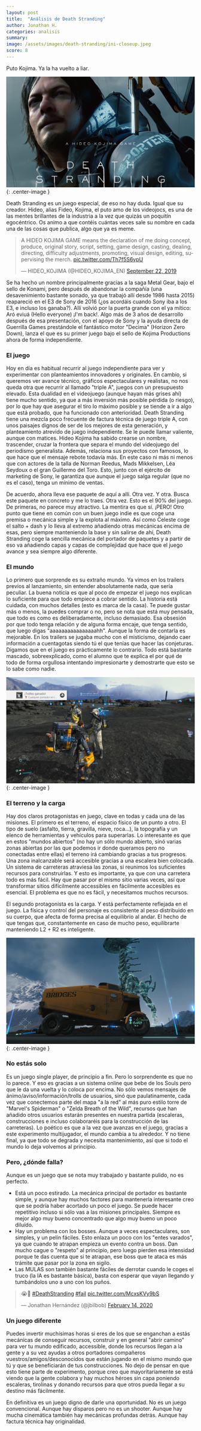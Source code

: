 ```yaml
---
layout: post
title:  "Análisis de Death Stranding"
author: Jonathan H.
categories: analisis
summary:
image: /assets/images/death-stranding/ini-closeup.jpeg
score: 8
---
```


Puto Kojima. Ya la ha vuelto a liar.

![Death Stranding](/assets/images/death-stranding/ini-closeup.jpeg){: .center-image }

<!--more-->

Death Stranding es un juego especial, de eso no hay duda. Igual que su creador. Hideo, alias Fideo, Kojima, el puto amo de los videojocs, es una de las mentes brillantes de la industria a la vez que quizás un poquitín egocéntrico. Os animo a que contéis cuántas veces sale su nombre en cada una de las cosas que publica, algo que ya es meme.

<blockquote class="twitter-tweet tw-align-center"><p lang="en" dir="ltr">A HIDEO KOJIMA GAME means the declaration of me doing concept, produce, original story, script, setting, game design, casting, dealing, directing, difficulty adjustments, promoting, visual design, editing, supervising the merch. <a href="https://t.co/Th7f5S6vpU">pic.twitter.com/Th7f5S6vpU</a></p>&mdash; HIDEO_KOJIMA (@HIDEO_KOJIMA_EN) <a href="https://twitter.com/HIDEO_KOJIMA_EN/status/1175733644742156288?ref_src=twsrc%5Etfw">September 22, 2019</a></blockquote> <script async src="https://platform.twitter.com/widgets.js" charset="utf-8"></script>

Se ha hecho un nombre principalmente gracias a la saga Metal Gear, bajo el sello de Konami, pero después de abandonar la compañía (una desavenimiento bastante sonado, ya que trabajó allí desde 1986 hasta 2015) reapareció en el E3 de Sony de 2016 (¿os acordáis cuando Sony iba a los E3, e incluso los ganaba?). Allí volvió por la puerta grande con el ya mítico: Aró eviuá (Hello everyone) ¡I'm back!. Algo más de 3 años de desarrollo después de esa presentación, con el apoyo de Sony y la ayuda directa de Guerrilla Games prestándole el fantástico motor "Decima" (Horizon Zero Down), lanza el que es su primer juego bajo el sello de Kojima Productions ahora de forma independiente.

### El juego

Hoy en día es habitual recurrir al juego independiente para ver y experimentar con planteamientos innovadores y originales. En cambio, si queremos ver avance técnico, gráficos espectaculares y realistas, no nos queda otra que recurrir al llamado "triple A", juegos con un presupuesto elevado.
Esta dualidad en el videojuego (aunque hayan más grises ahí) tiene mucho sentido, ya que a más inversión más posible pérdida (o riesgo), por lo que hay que asegurar el tiro lo máximo posible y se tiende a ir a algo que está probado, que ha funcionado con anterioridad.
Death Stranding tiene una mezcla poco frecuente de factura técnica de juego triple A, con unos paisajes dignos de ser de los mejores de esta generación, y planteamiento atrevido de juego independiente. Se le puede llamar valiente, aunque con matices. Hideo Kojima ha sabido crearse un nombre, trascender, cruzar la frontera que separa el mundo del videojuego del periodismo generalista. Además, relaciona sus proyectos con famosos, lo que hace que el mensaje rebote todavía más. En este caso ni más ni menos que con actores de la talla de Norman Reedus, Mads Mikkelsen, Léa Seydoux o el gran Guillermo del Toro. Esto, junto con el ejército de marketing de Sony, le garantiza que aunque el juego salga regular (que no es el caso), tenga un mínimo de ventas.

De acuerdo, ahora lleva ese paquete de aquí a allí. Otra vez. Y otra. Busca este paquete en concreto y me lo traes. Otra vez. Esto es el 90% del juego. De primeras, no parece muy atractivo. La mentira es que sí. ¡PERO! Otro punto que tiene en común con un buen juego indie es que coge una premisa o mecánica simple y la explota al máximo. Así como Celeste coge el salto + dash y lo lleva al extremo añadiendo otras mecánicas encima de esas, pero siempre manteniendo la base y sin salirse de ahí, Death Stranding coge la sencilla mecánica del portador de paquetes y a partir de eso va añadiendo capas y capas de complejidad que hace que el juego avance y sea siempre algo diferente.

### El mundo

Lo primero que sorprende es su extraño mundo. Ya vimos en los trailers previos al lanzamiento, sin entender absolutamente nada, que sería peculiar. La buena noticia es que al poco de empezar el juego nos explican lo suficiente para que todo empiece a cobrar sentido. La historia está cuidada, con muchos detalles (esto es marca de la casa). Te puede gustar más o menos, la puedes comprar o no, pero se nota que está muy pensada, que todo es como es deliberadamente, incluso demasiado. Esa obsesión por que todo tenga relación y de alguna forma encaje, que tenga sentido, que luego digas "aaaaaaaaaaaaaaaahh".
Aunque la forma de contarla es mejorable. En los trailers se jugaba mucho con el misticismo, dejando caer información a cuentagotas siendo tú el que tenías que hacer las conjeturas. Digamos que en el juego es prácticamente lo contrario. Todo está bastante mascado, sobreexplicado, como el alumno que te explica el por qué de todo de forma orgullosa intentando impresionarte y demostrarte que esto se lo sabe como nadie.

![Death Stranding](/assets/images/death-stranding/death-stranding-1.jpg){: .center-image }

### El terreno y la carga

Hay dos claros protagonistas en juego, clave en todas y cada una de las misiones. El primero es el terreno, el espacio físico de un punto a otro. El tipo de suelo (asfalto, tierra, gravilla, nieve, roca...), la topografía y un elenco de herramientas y vehículos para superarlas. Lo interesante es que en estos "mundos abiertos" (no hay un sólo mundo abierto, sinó varias zonas abiertas por las que podemos ir donde queramos pero no conectadas entre ellas) el terreno irá cambiando gracias a tus progresos. Una zona inalcanzable será accesible gracias a una escalera bien colocada. Un sistema de carreteras atraviesa las zonas, si reunimos los suficientes recursos para construirlas. Y esto es importante, ya que con una carretera todo es más fácil. Hay que pasar por el mismo sitio varias veces, así que transformar sitios difícilmente accessibles en fácilmente accesibles es esencial. El problema es que no es fácil, y necesitamos muchos recursos.

El segundo protagonista es la carga. Y está perfectamente reflejada en el juego. La física y control del personaje es consistente al peso distribuido en su cuerpo, que afecta de forma precisa al equilibrio al andar. El hecho de que tengas que, constantemente en caso de mucho peso, equilibrarte manteniendo L2 + R2 es inteligente.

![Death Stranding](/assets/images/death-stranding/death-stranding-2.jpg){: .center-image }

### No estás solo

Es un juego single player, de principio a fin. Pero lo sorprendente es que no lo parece. Y eso es gracias a un sistema online que bebe de los Souls pero que le da una vuelta y lo coloca por encima. No sólo vemos mensajes de ánimo/aviso/información/trolls de usuarios, sinó que paulatinamente, cada vez que conectemos parte del mapa "a la red" al más puro estilo torre de "Marvel's Spiderman" o "Zelda Breath of the Wild", recursos que han añadido otros usuarios estarán presentes en nuestra partida (escaleras, construcciones e incluso colaboraréis para la construcción de las carreteras). Lo poético es que a la vez que avanzas en el juego, gracias a este experimento multijugador, el mundo cambia a tu alrededor. Y no tiene final, ya que todo se degrada y necesita mantenimiento, así que si todo el mundo lo deja volvemos al principio.

### Pero, ¿dónde falla?

Aunque es un juego que se nota muy trabajado y bastante pulido, no es perfecto.
- Está un poco estirado. La mecánica principal de portador es bastante simple, y aunque hay muchos factores para mantenerla interesante creo que se podría haber acortado un poco el juego. Se puede hacer repetitivo incluso si sólo vas a las misiones principales. Siempre es mejor algo muy bueno concentrado que algo muy bueno un poco diluído.
- Hay un problema con los bosses. Aunque a veces espectaculares, son simples, y un pelín fáciles. Esto enlaza un poco con los "entes varados", ya que cuando te atrapan empieza un evento contra un boss. Dan mucho cague o "respeto" al principio, pero luego pierden esa intensidad porque te das cuenta que si te atrapan, ese boss que te ataca es más trámite que pasar por la zona en sigilo.
- Las MULAS son también bastante fáciles de derrotar cuando le coges el truco (la IA es bastante básica), basta con esperar que vayan llegando y tumbándolos uno a uno con los puños.

<blockquote class="twitter-tweet tw-align-center"><p lang="und" dir="ltr">😭👋 <a href="https://twitter.com/hashtag/DeathStranding?src=hash&amp;ref_src=twsrc%5Etfw">#DeathStranding</a> <a href="https://twitter.com/hashtag/fail?src=hash&amp;ref_src=twsrc%5Etfw">#fail</a> <a href="https://t.co/McxsKVy9bS">pic.twitter.com/McxsKVy9bS</a></p>&mdash; Jonathan Hernández (@jbilbob) <a href="https://twitter.com/jbilbob/status/1228395684933574656?ref_src=twsrc%5Etfw">February 14, 2020</a></blockquote> <script async src="https://platform.twitter.com/widgets.js" charset="utf-8"></script>

### Un juego diferente

Puedes invertir muchísimas horas si eres de los que se enganchan a estás mecánicas de conseguir recursos, construir y en general "abrir camino" para ver tu mundo edificado, accessible, donde los recursos llegan a la gente y a su vez ayudas a otros portadores compañeros vuestros/amigos/desconocidos que están jugando en el mismo mundo que tú y que se beneficiarán de tus construcciones. No dejo de pensar en que esto tiene parte de experimento, porque creo que mayoritariamente se está viendo que la gente colabora y hay muchos héroes sin capa poniendo escaleras, tirolinas y donando recursos para que otros pueda llegar a su destino más fácilmente.

En definitiva es un juego digno de darle una oportunidad. No es un juego convencional. Aunque hay disparos pero no es un shooter. Aunque hay mucha cinemática también hay mecánicas profundas detrás. Aunque hay factura técnica hay originalidad.
